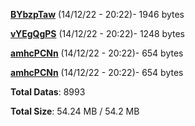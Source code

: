 [**BYbzpTaw**](/data/BYbzpTaw.txt) (14/12/22 - 20:22)- 1946 bytes

[**vYEgQgPS**](/data/vYEgQgPS.txt) (14/12/22 - 20:22)- 1248 bytes

[**amhcPCNn**](/data/amhcPCNn.txt) (14/12/22 - 20:22)- 654 bytes

[**amhcPCNn**](/data/amhcPCNn.txt) (14/12/22 - 20:22)- 654 bytes

**Total Datas**: 8993

**Total Size**: 54.24 MB / 54.2 MB